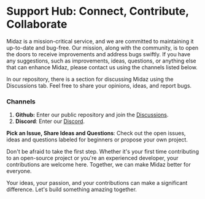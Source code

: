 # Support Hub: Connect, Contribute, Collaborate

Midaz is a mission-critical service, and we are committed to maintaining it up-to-date and bug-free. Our mission, along with the community, is to open the doors to receive improvements and address bugs swiftly. If you have any suggestions, such as improvements, ideas, questions, or anything else that can enhance Midaz, please contact us using the channels listed below.

In our repository, there is a section for discussing Midaz using the Discussions tab. Feel free to share your opinions, ideas, and report bugs.

### Channels

1. **Github:** Enter our public repository and join the [Discussions](https://github.com/LerianStudio/midaz-private/discussions).
2. **Discord**: Enter our [Discord](https://discord.gg/DnhqKwkGv3).

**Pick an Issue, Share Ideas and Questions**: Check out the open issues, ideas and questions labeled for beginners or propose your own project.

Don't be afraid to take the first step. Whether it's your first time contributing to an open-source project or you're an experienced developer, your contributions are welcome here. Together, we can make Midaz better for everyone.

Your ideas, your passion, and your contributions can make a significant difference. Let's build something amazing together.
